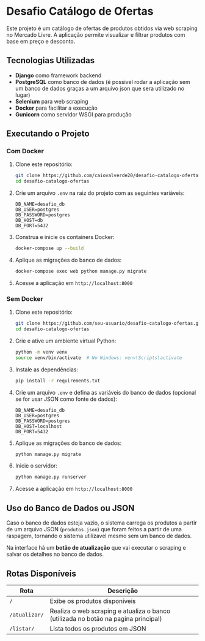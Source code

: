 # Desafio Catálogo de Ofertas

Este projeto é um catálogo de ofertas de produtos obtidos via web scraping no Mercado Livre. A aplicação permite visualizar e filtrar produtos com base em preço e desconto.

## Tecnologias Utilizadas
- **Django** como framework backend
- **PostgreSQL** como banco de dados (é possivel rodar a aplicação sem um banco de dados graças a um arquivo json que sera utilizado no lugar)
- **Selenium** para web scraping
- **Docker** para facilitar a execução
- **Gunicorn** como servidor WSGI para produção

## Executando o Projeto

### Com Docker
1. Clone este repositório:
   ```sh
   git clone https://github.com/caiovalverde20/desafio-catalogo-ofertas.git
   cd desafio-catalogo-ofertas
   ```

2. Crie um arquivo `.env` na raiz do projeto com as seguintes variáveis:
   ```env
   DB_NAME=desafio_db
   DB_USER=postgres
   DB_PASSWORD=postgres
   DB_HOST=db
   DB_PORT=5432
   ```

3. Construa e inicie os containers Docker:
   ```sh
   docker-compose up --build
   ```

4. Aplique as migrações do banco de dados:
   ```sh
   docker-compose exec web python manage.py migrate
   ```

5. Acesse a aplicação em `http://localhost:8000`

### Sem Docker
1. Clone este repositório:
   ```sh
   git clone https://github.com/seu-usuario/desafio-catalogo-ofertas.git
   cd desafio-catalogo-ofertas
   ```

2. Crie e ative um ambiente virtual Python:
   ```sh
   python -m venv venv
   source venv/bin/activate  # No Windows: venv\Scripts\activate
   ```

3. Instale as dependências:
   ```sh
   pip install -r requirements.txt
   ```

4. Crie um arquivo `.env` e defina as variáveis do banco de dados (opcional se for usar JSON como fonte de dados):
   ```env
   DB_NAME=desafio_db
   DB_USER=postgres
   DB_PASSWORD=postgres
   DB_HOST=localhost
   DB_PORT=5432
   ```

5. Aplique as migrações do banco de dados:
   ```sh
   python manage.py migrate
   ```

6. Inicie o servidor:
   ```sh
   python manage.py runserver
   ```

7. Acesse a aplicação em `http://localhost:8000`

## Uso do Banco de Dados ou JSON
Caso o banco de dados esteja vazio, o sistema carrega os produtos a partir de um arquivo JSON (`produtos.json`) que foram feitos a partir de uma raspagem, tornando o sistema utilizavel mesmo sem um banco de dados.

Na interface há um **botão de atualização** que vai executar o scraping e salvar os detalhes no banco de dados.

## Rotas Disponíveis
| Rota | Descrição |
|------|-------------|
| `/` | Exibe os produtos disponíveis |
| `/atualizar/` | Realiza o web scraping e atualiza o banco (utilizada no botão na pagina principal) |
| `/listar/` | Lista todos os produtos em JSON |
